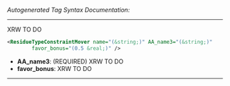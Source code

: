 _Autogenerated Tag Syntax Documentation:_

---
XRW TO DO

```xml
<ResidueTypeConstraintMover name="(&string;)" AA_name3="(&string;)"
        favor_bonus="(0.5 &real;)" />
```

-   **AA_name3**: (REQUIRED) XRW TO DO
-   **favor_bonus**: XRW TO DO

---
